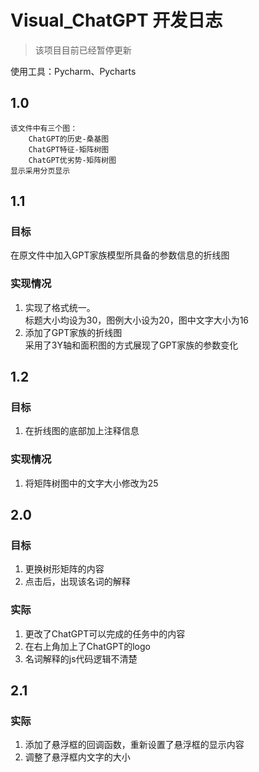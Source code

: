 # Visual_ChatGPT 开发日志
> 该项目目前已经暂停更新

使用工具：Pycharm、Pycharts
## 1.0
    该文件中有三个图：
        ChatGPT的历史-桑基图
        ChatGPT特征-矩阵树图
        ChatGPT优劣势-矩阵树图
    显示采用分页显示
## 1.1 
### 目标
在原文件中加入GPT家族模型所具备的参数信息的折线图
### 实现情况
1. 实现了格式统一。<br>
标题大小均设为30，图例大小设为20，图中文字大小为16
2. 添加了GPT家族的折线图<br>
采用了3Y轴和面积图的方式展现了GPT家族的参数变化
## 1.2
### 目标
1. 在折线图的底部加上注释信息
### 实现情况
1. 将矩阵树图中的文字大小修改为25
## 2.0 
### 目标
1. 更换树形矩阵的内容
2. 点击后，出现该名词的解释
### 实际
1. 更改了ChatGPT可以完成的任务中的内容
2. 在右上角加上了ChatGPT的logo
3. 名词解释的js代码逻辑不清楚

## 2.1
### 实际
1. 添加了悬浮框的回调函数，重新设置了悬浮框的显示内容
2. 调整了悬浮框内文字的大小